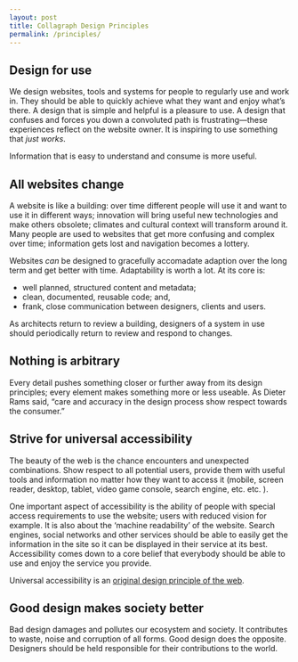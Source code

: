 ```yaml
---
layout: post
title: Collagraph Design Principles
permalink: /principles/
---
```


## Design for use

We design websites, tools and systems for people to regularly use and work in. They should be able to quickly achieve what they want and enjoy what’s there. A design that is simple and helpful is a pleasure to use. A design that confuses and forces you down a convoluted path is frustrating—these experiences reflect on the website owner. It is inspiring to use something that *just works*.

Information that is easy to understand and consume is more useful.

## All websites change

A website is like a building: over time different people will use it and want to use it in different ways; innovation will bring useful new technologies and make others obsolete; climates and cultural context will transform around it. Many people are used to websites that get more confusing and complex over time; information gets lost and navigation becomes a lottery.

Websites *can* be designed to gracefully accomadate adaption over the long term and get better with time. Adaptability is worth a lot. At its core is:
-   well planned, structured content and metadata;
-   clean, documented, reusable code; and,
-   frank, close communication between designers, clients and users.

As architects return to review a building, designers of a system in use should periodically return to review and respond to changes.

## Nothing is arbitrary

Every detail pushes something closer or further away from its design principles; every element makes something more or less useable. As Dieter Rams said, “care and accuracy in the design process show respect towards the consumer.”

## Strive for universal accessibility

The beauty of the web is the chance encounters and unexpected combinations. Show respect to all potential users, provide them with useful tools and information no matter how they want to access it (mobile, screen reader, desktop, tablet, video game console, search engine, etc. etc. ).

One important aspect of accessibility is the ability of people with special access requirements to use the website; users with reduced vision for example. It is also about the ‘machine readability’ of the website. Search engines, social networks and other services should be able to easily get the information in the site so it can be displayed in their service at its best. Accessibility comes down to a core belief that everybody should be able to use and enjoy the service you provide.

Universal accessibility is an [original design principle of the web](http://www.w3.org/TR/html-design-principles/#universal-access).

## Good design makes society better

Bad design damages and pollutes our ecosystem and society. It contributes to waste, noise and corruption of all forms. Good design does the opposite. Designers should be held responsible for their contributions to the world.
